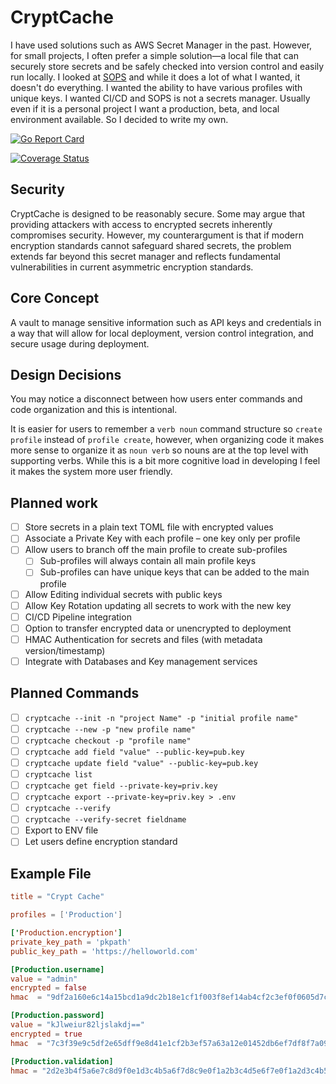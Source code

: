 # CryptCache

I have used solutions such as AWS Secret Manager in the past. However, for small projects, I often prefer a simple solution—a local file that can securely store secrets and be safely checked into version control and easily run locally. I looked at [SOPS](https://blog.gitguardian.com/a-comprehensive-guide-to-sops/) and while it does a lot of what I wanted, it doesn't do everything. I wanted the ability to have various profiles with unique keys. I wanted CI/CD and SOPS is not a secrets manager. Usually even if it is a personal project I want a production, beta, and local environment available. So I decided to write my own.

[![Go Report Card](https://goreportcard.com/badge/github.com/thesimpledev/cryptcache)](https://goreportcard.com/report/github.com/thesimpledev/cryptcache)

[![Coverage Status](https://coveralls.io/repos/github/thesimpledev/cryptcache/badge.svg?branch=master)](https://coveralls.io/github/thesimpledev/cryptcache?branch=master)

## Security

CryptCache is designed to be reasonably secure. Some may argue that providing attackers with access to encrypted secrets inherently compromises security. However, my counterargument is that if modern encryption standards cannot safeguard shared secrets, the problem extends far beyond this secret manager and reflects fundamental vulnerabilities in current asymmetric encryption standards.

## Core Concept

A vault to manage sensitive information such as API keys and credentials in a way that will allow for local deployment, version control integration, and secure usage during deployment.

## Design Decisions

You may notice a disconnect between how users enter commands and code organization and this is intentional.

It is easier for users to remember a `verb noun` command structure so `create profile` instead of `profile create`, however, when organizing code it makes more sense to organize it as `noun verb` so nouns are at the top level with supporting verbs. While this is a bit more cognitive load in developing I feel it makes the system more user friendly.

## Planned work

- [ ] Store secrets in a plain text TOML file with encrypted values
- [ ] Associate a Private Key with each profile – one key only per profile
- [ ] Allow users to branch off the main profile to create sub-profiles
  - [ ] Sub-profiles will always contain all main profile keys
  - [ ] Sub-profiles can have unique keys that can be added to the main profile
- [ ] Allow Editing individual secrets with public keys
- [ ] Allow Key Rotation updating all secrets to work with the new key
- [ ] CI/CD Pipeline integration
- [ ] Option to transfer encrypted data or unencrypted to deployment
- [ ] HMAC Authentication for secrets and files (with metadata version/timestamp)
- [ ] Integrate with Databases and Key management services

## Planned Commands

- [ ] `cryptcache --init -n "project Name" -p "initial profile name"`
- [ ] `cryptcache --new -p "new profile name"`
- [ ] `cryptcache checkout -p "profile name"`
- [ ] `cryptcache add field "value" --public-key=pub.key`
- [ ] `cryptcache update field "value" --public-key=pub.key`
- [ ] `cryptcache list`
- [ ] `cryptcache get field --private-key=priv.key`
- [ ] `cryptcache export --private-key=priv.key > .env`
- [ ] `cryptcache --verify`
- [ ] `cryptcache --verify-secret fieldname`
- [ ] Export to ENV file
- [ ] Let users define encryption standard

## Example File

```TOML
title = "Crypt Cache"

profiles = ['Production']

['Production.encryption']
private_key_path = 'pkpath'
public_key_path = 'https://helloworld.com'

[Production.username]
value = "admin"
encrypted = false
hmac  = "9df2a160e6c14a15bcd1a9dc2b18e1cf1f003f8ef14ab4cf2c3ef0f0605d7c6b"

[Production.password]
value = "kJlweiur82ljslakdj=="
encrypted = true
hmac  = "7c3f39e9c5df2e65dff9e8d41e1cf2b3ef57a63a12e01452db6ef7df8f7a09c8"

[Production.validation]
hmac = "2d2e3b4f5a6e7c8d9f0e1d3c4b5a6f7d8c9e0f1a2b3c4d5e6f7e0f1a2d3c4b5a"

```
